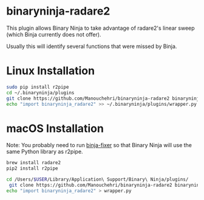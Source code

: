 # binaryninja-radare2

This plugin allows Binary Ninja to take advantage of radare2's linear sweep (which Binja currently does not offer).

Usually this will identify several functions that were missed by Binja.

# Linux Installation

```bash
sudo pip install r2pipe
cd ~/.binaryninja/plugins 
git clone https://github.com/Manouchehri/binaryninja-radare2 binaryninja_radare2
echo "import binaryninja_radare2" >> ~/.binaryninja/plugins/wrapper.py
```

# macOS Installation

Note: You probably need to run [binja-fixer](https://github.com/Manouchehri/binja-fixer) so that Binary Ninja will use the same Python library as r2pipe.

```bash
brew install radare2
pip2 install r2pipe
```

```bash
cd /Users/$USER/Library/Application\ Support/Binary\ Ninja/plugins/
 git clone https://github.com/Manouchehri/binaryninja-radare2 binaryninja_radare2
echo "import binaryninja_radare2" > wrapper.py
```